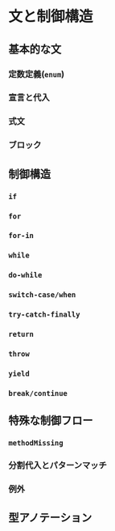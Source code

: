 
# 文と制御構造
## 基本的な文
### 定数定義(`enum`)
### 宣言と代入
### 式文
### ブロック

## 制御構造
### `if`
### `for`
### `for-in`
### `while`
### `do-while`
### `switch-case/when`
### `try-catch-finally`
### `return`
### `throw`
### `yield`
### `break/continue`

## 特殊な制御フロー
### `methodMissing`
### 分割代入とパターンマッチ
### 例外

## 型アノテーション
